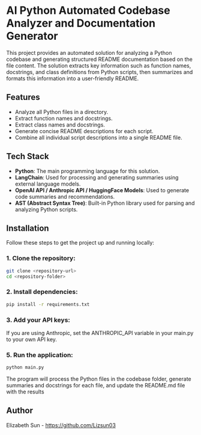 # AI Python Automated Codebase Analyzer and Documentation Generator

This project provides an automated solution for analyzing a Python codebase and generating structured README documentation based on the file content. The solution extracts key information such as function names, docstrings, and class definitions from Python scripts, then summarizes and formats this information into a user-friendly README.

## Features

- Analyze all Python files in a directory.
- Extract function names and docstrings.
- Extract class names and docstrings.
- Generate concise README descriptions for each script.
- Combine all individual script descriptions into a single README file.
  
## Tech Stack

- **Python**: The main programming language for this solution.
- **LangChain**: Used for processing and generating summaries using external language models.
- **OpenAI API / Anthropic API / HuggingFace Models**: Used to generate code summaries and recommendations.
- **AST (Abstract Syntax Tree)**: Built-in Python library used for parsing and analyzing Python scripts.

## Installation

Follow these steps to get the project up and running locally:

### 1. Clone the repository:
```bash
git clone <repository-url>
cd <repository-folder>
```

### 2. Install dependencies:
```bash
pip install -r requirements.txt
```

### 3. Add your API keys:

If you are using Anthropic, set the ANTHROPIC_API variable in your main.py to your own API key.

### 5. Run the application:
```bash
python main.py
```

The program will process the Python files in the codebase folder, generate summaries and docstrings for each file, and update the README.md file with the results

## Author
Elizabeth Sun - https://github.com/Lizsun03



